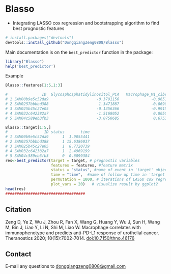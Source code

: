 # Blasso
- Integrating LASSO cox regression and bootstrapping algorithm to find best prognostic features

``` r
# install.packages("devtools")
devtools::install_github("DongqiangZeng0808/Blasso")
```
Main documentation is on the `best_predictor` function in the package:

``` r
library("Blasso")
help('best_predictor')
```

Example

``` r
Blasso::features[1:5,1:3]

#               ID  Glycosphosphatidylinositol_PCA   Macrophage_M1_cibersort
# 1 SAM00b9e5c52da9                     -0.3791156              -0.9651426
# 2 SAM0257bbbbd388                      1.3471887              -0.8690076
# 3 SAM025b45c27e05                     -0.1356366              -0.9915367
# 4 SAM032c642382a7                     -1.5168052               0.8050212
# 5 SAM04c589eb3fb3                     -3.0750685               0.6753930

Blasso::target[1:5,]
#                ID status       time
# 1 SAM00b9e5c52da9      1  1.9055441
# 2 SAM0257bbbbd388      1 15.6386037
# 3 SAM025b45c27e05      1  8.7720739
# 4 SAM032c642382a7      1  2.4969199
# 5 SAM04c589eb3fb3      0  0.6899384
res<-best_predictor(target = target, # prognostic variables
                    features = features, #feature matrix
                    status = "status", #name of event in 'target' object
                    time = "time",  #name of follow up time in 'target' object
                    permutation = 1000, # iterations of LASSO cox regression
                    plot_vars = 20)   # visualize result by ggplot2
head(res)
###################################
```

Citation
---------
Zeng D, Ye Z, Wu J, Zhou R, Fan X, Wang G, Huang Y, Wu J, Sun H, Wang M, Bin J, Liao Y, Li N, Shi M, Liao W. Macrophage correlates with immunophenotype and predicts anti-PD-L1 response of urothelial cancer. Theranostics 2020; 10(15):7002-7014. [doi:10.7150/thno.46176](http://www.thno.org/v10p7002.htm)

Contact
---------
E-mail any questions to dongqiangzeng0808@gmail.com


